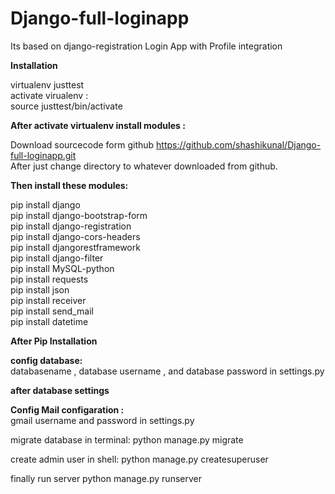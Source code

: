 # Django-full-loginapp
Its based on  django-registration Login App with Profile integration 


<strong>Installation</strong>

virtualenv justtest<br>
activate virualenv :<br>
source justtest/bin/activate<br>

<strong>After activate virtualenv install modules :<br></strong>

Download sourcecode form github https://github.com/shashikunal/Django-full-loginapp.git<br>
After just change directory to whatever downloaded from github.<br>

<strong>Then install these modules:<br></strong>

pip install django<br>
pip install django-bootstrap-form<br>
pip install django-registration<br>
pip install django-cors-headers<br>
pip install djangorestframework<br>
pip install django-filter<br>
pip install MySQL-python<br>
pip install requests<br>
pip install json<br>
pip install receiver<br>
pip install send_mail<br>
pip install datetime<br>

<strong>After Pip Installation</strong> 

<strong>config database:<br></strong>
databasename , database username , and database password in settings.py
 
<strong>after database settings </strong>

<strong>Config Mail configaration : <br /></strong>
gmail username and password in settings.py

migrate database in terminal:
python manage.py migrate

create admin user in shell:
python manage.py createsuperuser

finally run server
python manage.py runserver



